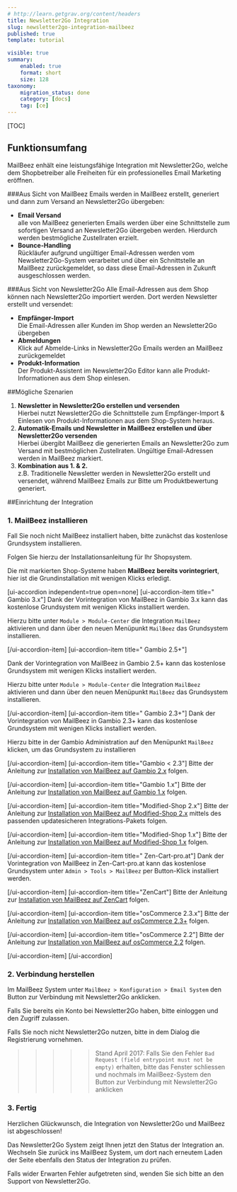 ```yaml
---
# http://learn.getgrav.org/content/headers
title: Newsletter2Go Integration
slug: newsletter2go-integration-mailbeez
published: true
template: tutorial

visible: true
summary:
    enabled: true
    format: short
    size: 128
taxonomy:
    migration_status: done
    category: [docs]
    tag: [ce]
---
```


[TOC]

## Funktionsumfang
MailBeez enhält eine leistungsfähige Integration mit Newsletter2Go, welche dem Shopbetreiber alle Freiheiten für ein professionelles Email Marketing eröffnen.



###Aus Sicht von MailBeez
Emails werden in MailBeez erstellt, generiert und dann zum Versand an Newsletter2Go übergeben:

- **Email Versand**  
  alle von MailBeez generierten Emails werden über eine Schnittstelle zum sofortigen Versand an Newsletter2Go übergeben werden. Hierdurch werden bestmögliche Zustellraten erzielt.
- **Bounce-Handling**  
  Rückläufer aufgrund ungültiger Email-Adressen werden vom Newsletter2Go-System verarbeitet und über ein Schnittstelle an MailBeez zurückgemeldet, so dass diese Email-Adressen in Zukunft ausgeschlossen werden.
  
  
###Aus Sicht von Newsletter2Go
Alle Email-Adressen aus dem Shop können nach Newsletter2Go importiert werden. Dort werden Newsletter erstellt und versendet:

- **Empfänger-Import**  
  Die Email-Adressen aller Kunden im Shop werden an Newsletter2Go übergeben
- **Abmeldungen**  
  Klick auf Abmelde-Links in Newsletter2Go Emails werden an MailBeez zurückgemeldet
- **Produkt-Information**  
  Der Produkt-Assistent im Newsletter2Go Editor kann alle Produkt-Informationen aus dem Shop einlesen.


##Mögliche Szenarien

1. **Newsletter in Newsletter2Go erstellen und versenden**  
  Hierbei nutzt Newsletter2Go die Schnittstelle zum Empfänger-Import & Einlesen von Produkt-Informationen aus dem Shop-System heraus.
1. **Automatik-Emails und Newsletter in MailBeez erstellen und über Newsletter2Go versenden**  
  Hierbei übergibt MailBeez die generierten Emails an Newsletter2Go zum Versand mit bestmöglichen Zustellraten. Ungültige Email-Adressen werden in MailBeez markiert.
1. **Kombination aus 1. & 2.**  
   z.B. Traditionelle Newsletter werden in Newsletter2Go erstellt und versendet, während MailBeez Emails zur Bitte um Produktbewertung generiert.

##Einrichtung der Integration

### 1. MailBeez installieren
Fall Sie noch nicht MailBeez installiert haben, bitte zunächst das kostenlose Grundsystem installieren.

Folgen Sie hierzu der Installationsanleitung für Ihr Shopsystem.

Die mit <b class='label label-integrated'></b> markierten Shop-Systeme haben **MailBeez bereits vorintegriert**, hier ist die Grundinstallation mit wenigen Klicks erledigt.

[ui-accordion independent=true open=none]
[ui-accordion-item title="<b class='label label-integrated'></b> Gambio 3.x"]
Dank der Vorintegration von MailBeez in Gambio 3.x kann das kostenlose Grundsystem mit wenigen Klicks installiert werden. 

Hierzu bitte unter `Module > Module-Center` die Integration `MailBeez` aktivieren und dann über den neuen Menüpunkt `MailBeez` das Grundsystem installieren.

[/ui-accordion-item]
[ui-accordion-item title="<b class='label label-integrated'></b> Gambio 2.5+"]

Dank der Vorintegration von MailBeez in Gambio 2.5+ kann das kostenlose Grundsystem mit wenigen Klicks installiert werden. 

Hierzu bitte unter `Module > Module-Center` die Integration `MailBeez` aktivieren und dann über den neuen Menüpunkt `MailBeez` das Grundsystem installieren.

[/ui-accordion-item]
[ui-accordion-item title="<b class='label label-integrated'></b> Gambio 2.3+"]
Dank der Vorintegration von MailBeez in Gambio 2.3+ kann das kostenlose Grundsystem mit wenigen Klicks installiert werden. 

Hierzu bitte in der Gambio Administration auf den Menüpunkt `MailBeez` klicken, um das Grundsystem zu installieren

[/ui-accordion-item]
[ui-accordion-item title="Gambio < 2.3"]
Bitte der Anleitung zur [Installation von MailBeez auf Gambio 2.x](/dokumentation/installation/basic-installation-gambio-gx-2) folgen.

[/ui-accordion-item]
[ui-accordion-item title="Gambio 1.x"]
Bitte der Anleitung zur [Installation von MailBeez auf Gambio 1.x](/dokumentation/installation/basic-installation-gambio) folgen.

[/ui-accordion-item]
[ui-accordion-item title="Modified-Shop 2.x"]
Bitte der Anleitung zur [Installation von MailBeez auf Modified-Shop 2.x](/dokumentation/installation/basic-installation-modified-shop-2) mittels des passenden updatesicheren Integrations-Pakets folgen.

[/ui-accordion-item]
[ui-accordion-item title="Modified-Shop 1.x"]
Bitte der Anleitung zur [Installation von MailBeez auf Modified-Shop 1.x](/dokumentation/installation/basic-installation-modified-shop) folgen.

[/ui-accordion-item]
[ui-accordion-item title="<b class='label label-integrated'></b> Zen-Cart-pro.at"]
Dank der Vorintegration von MailBeez in Zen-Cart-pro.at kann das kostenlose Grundsystem unter `Admin > Tools > MailBeez` per Button-Klick installiert werden.

[/ui-accordion-item]
[ui-accordion-item title="ZenCart"]
Bitte der Anleitung zur [Installation von MailBeez auf ZenCart](/dokumentation/installation/basic-installation-modified-shop) folgen.

[/ui-accordion-item]
[ui-accordion-item title="osCommerce 2.3.x"]
Bitte der Anleitung zur [Installation von MailBeez auf osCommerce 2.3+](/dokumentation/installation/oscommerce-2-3-x) folgen.

[/ui-accordion-item]
[ui-accordion-item title="osCommerce 2.2"]
Bitte der Anleitung zur [Installation von MailBeez auf osCommerce 2.2](/dokumentation/installation/basic-installation-oscommerce) folgen.

[/ui-accordion-item]
[/ui-accordion]

### 2. Verbindung herstellen
Im MailBeez System unter `MailBeez > Konfiguration > Email System` den Button zur Verbindung mit Newsletter2Go anklicken.

Falls Sie bereits ein Konto bei Newsletter2Go haben, bitte einloggen und den Zugriff zulassen.

Falls Sie noch nicht Newsletter2Go nutzen, bitte in dem Dialog die Registrierung vornehmen.

>>>>> Stand April 2017: Falls Sie den Fehler `Bad Request (field entrypoint must not be empty)` erhalten, bitte das Fenster schliessen und nochmals im MailBeez-System den Button zur Verbindung mit Newsletter2Go anklicken

### 3. Fertig

Herzlichen Glückwunsch, die Integration von Newsletter2Go und MailBeez ist abgeschlossen!

Das Newsletter2Go System zeigt Ihnen jetzt den Status der Integration an. Wechseln Sie zurück ins MailBeez System, um dort nach erneutem Laden der Seite ebenfalls den Status der Integration zu prüfen.

Falls wider Erwarten Fehler aufgetreten sind, wenden Sie sich bitte an den Support von Newsletter2Go.
